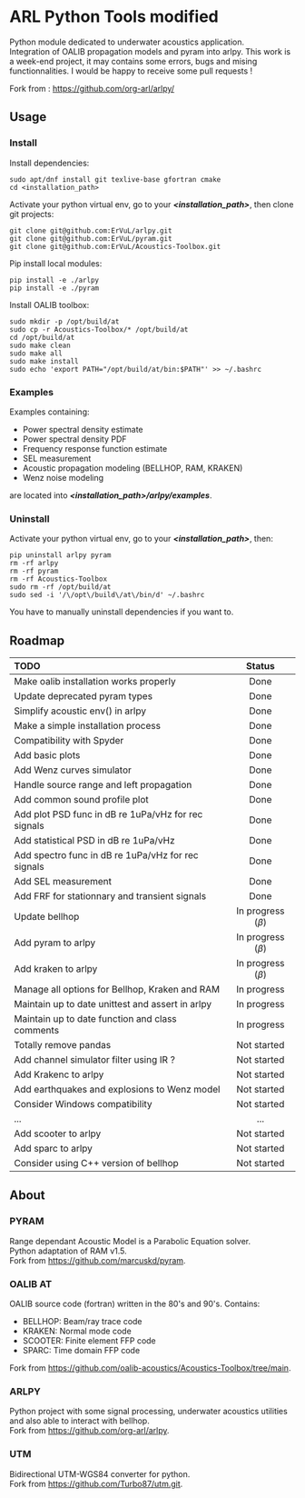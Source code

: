 # ARL Python Tools modified

Python module dedicated to underwater acoustics application.\
Integration of OALIB propagation models and pyram into arlpy. This work is a week-end project, it may contains some errors, bugs and mising functionnalities. I would be happy to receive some pull requests !

Fork from : https://github.com/org-arl/arlpy/

## Usage

### Install

Install dependencies:

    sudo apt/dnf install git texlive-base gfortran cmake
    cd <installation_path>

Activate your python virtual env, go to your ***<installation_path>***, then clone git projects:

    git clone git@github.com:ErVuL/arlpy.git
    git clone git@github.com:ErVuL/pyram.git
    git clone git@github.com:ErVuL/Acoustics-Toolbox.git

Pip install local modules:

    pip install -e ./arlpy
    pip install -e ./pyram

Install OALIB toolbox:

    sudo mkdir -p /opt/build/at
    sudo cp -r Acoustics-Toolbox/* /opt/build/at
    cd /opt/build/at
    sudo make clean
    sudo make all
    sudo make install
    sudo echo 'export PATH="/opt/build/at/bin:$PATH"' >> ~/.bashrc

### Examples

Examples containing:

- Power spectral density estimate
- Power spectral density PDF
- Frequency response function estimate
- SEL measurement
- Acoustic propagation modeling (BELLHOP, RAM, KRAKEN)
- Wenz noise modeling

are located into ***<installation_path>/arlpy/examples***.

### Uninstall

Activate your python virtual env, go to your ***<installation_path>***, then:

    pip uninstall arlpy pyram
    rm -rf arlpy
    rm -rf pyram
    rm -rf Acoustics-Toolbox
    sudo rm -rf /opt/build/at
    sudo sed -i '/\/opt\/build\/at\/bin/d' ~/.bashrc
    
You have to manually uninstall dependencies if you want to.

## Roadmap

| TODO                                                 | Status                |
|:-----------------------------------------------------|:---------------------:|
| Make oalib installation works properly               | Done                  |
| Update deprecated pyram types                        | Done                  |
| Simplify acoustic env() in arlpy                     | Done                  |
| Make a simple installation process                   | Done                  |
| Compatibility with Spyder                            | Done                  |
| Add basic plots                                      | Done                  |
| Add Wenz curves simulator                            | Done                  |
| Handle source range and left propagation             | Done                  |
| Add common sound profile plot                        | Done                  |
| Add plot PSD func in dB re 1uPa/vHz for rec signals  | Done                  |
| Add statistical PSD in dB re 1uPa/vHz                | Done                  |
| Add spectro func in dB re 1uPa/vHz for rec signals   | Done                  |
| Add SEL measurement                                  | Done                  |
| Add FRF for stationnary and transient signals        | Done                  |
| Update bellhop                                       | In progress ($\beta$) |
| Add pyram to arlpy                                   | In progress ($\beta$) |
| Add kraken to arlpy                                  | In progress ($\beta$) |
| Manage all options for Bellhop, Kraken and RAM       | In progress           |
| Maintain up to date unittest and assert in arlpy     | In progress           |
| Maintain up to date function and class comments      | In progress           |
| Totally remove pandas                                | Not started           |
| Add channel simulator filter using IR ?              | Not started           |
| Add Krakenc to arlpy                                 | Not started           |
| Add earthquakes and explosions to Wenz model         | Not started           |
| Consider Windows compatibility                       | Not started           |
| ...                                                  | ...                   |
| Add scooter to arlpy                                 | Not started           |
| Add sparc to arlpy                                   | Not started           |
| Consider using C++ version of bellhop                | Not started           |

## About

### PYRAM

Range dependant Acoustic Model is a Parabolic Equation solver.\
Python adaptation of RAM v1.5.\
Fork from https://github.com/marcuskd/pyram.

### OALIB AT

OALIB source code (fortran) written in the 80's and 90's. Contains:
  - BELLHOP: Beam/ray trace code
  - KRAKEN: Normal mode code
  - SCOOTER: Finite element FFP code
  - SPARC: Time domain FFP code

Fork from https://github.com/oalib-acoustics/Acoustics-Toolbox/tree/main.

### ARLPY

Python project with some signal processing, underwater acoustics utilities and also able to interact with bellhop.\
Fork from https://github.com/org-arl/arlpy.

### UTM

Bidirectional UTM-WGS84 converter for python.\
Fork from https://github.com/Turbo87/utm.git.
